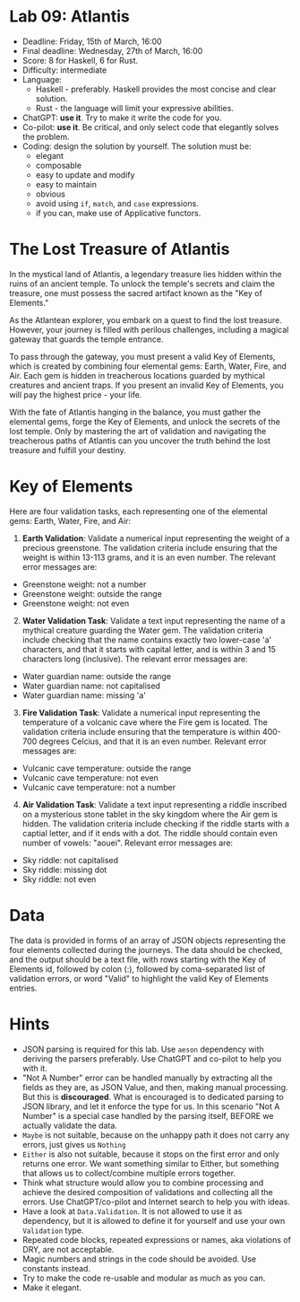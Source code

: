 # Lab 09: Atlantis

* Deadline: Friday, 15th of March, 16:00
* Final deadline: Wednesday, 27th of March, 16:00
* Score: 8 for Haskell, 6 for Rust.
* Difficulty: intermediate
* Language:
  * Haskell - preferably. Haskell provides the most concise and clear solution.
  * Rust - the language will limit your expressive abilities.
* ChatGPT: **use it**. Try to make it write the code for you.
* Co-pilot: **use it**. Be critical, and only select code that elegantly solves the problem.
* Coding: design the solution by yourself. The solution must be:
  * elegant
  * composable
  * easy to update and modify
  * easy to maintain
  * obvious
  * avoid using `if`, `match`, and `case` expressions.
  * if you can, make use of Applicative functors.

# The Lost Treasure of Atlantis

In the mystical land of Atlantis, a legendary treasure lies hidden within the ruins of an ancient temple. To unlock the temple's secrets and claim the treasure, one must possess the sacred artifact known as the "Key of Elements."

As the Atlantean explorer, you embark on a quest to find the lost treasure. However, your journey is filled with perilous challenges, including a magical gateway that guards the temple entrance.

To pass through the gateway, you must present a valid Key of Elements, which is created by combining four elemental gems: Earth, Water, Fire, and Air. Each gem is hidden in treacherous locations guarded by mythical creatures and ancient traps.
If you present an invalid Key of Elements, you will pay the highest price - your life.

With the fate of Atlantis hanging in the balance, you must gather the elemental gems, forge the Key of Elements, and unlock the secrets of the lost temple.
Only by mastering the art of validation and navigating the treacherous paths of Atlantis can you uncover the truth behind the lost treasure and fulfill your destiny.

# Key of Elements

Here are four validation tasks, each representing one of the elemental gems: Earth, Water, Fire, and Air:

1. **Earth Validation**: Validate a numerical input representing the weight of a precious greenstone. The validation criteria include ensuring that the weight is within 13-113 grams, and it is an even number. The relevant error messages are:

* Greenstone weight: not a number
* Greenstone weight: outside the range
* Greenstone weight: not even

2. **Water Validation Task**: Validate a text input representing the name of a mythical creature guarding the Water gem. The validation criteria include checking that the name contains exactly two lower-case 'a' characters, and that it starts with capital letter, and is within 3 and 15 characters long (inclusive). The relevant error messages are:

* Water guardian name: outside the range
* Water guardian name: not capitalised
* Water guardian name: missing 'a'

3. **Fire Validation Task**: Validate a numerical input representing the temperature of a volcanic cave where the Fire gem is located. The validation criteria include ensuring that the temperature is within 400-700 degrees Celcius, and that it is an even number. Relevant error messages are:

* Vulcanic cave temperature: outside the range
* Vulcanic cave temperature: not even
* Vulcanic cave temperature: not a number

4. **Air Validation Task**: Validate a text input representing a riddle inscribed on a mysterious stone tablet in the sky kingdom where the Air gem is hidden. The validation criteria include checking if the riddle starts with a captial letter, and if it ends with a dot. The riddle should contain even number of vowels: "aouei". Relevant error messages are:

* Sky riddle: not capitalised
* Sky riddle: missing dot
* Sky riddle: not even

# Data

The data is provided in forms of an array of JSON objects representing the four elements collected during the journeys. The data should be checked, and the output should be a text file, with rows starting with the Key of Elements id, followed by colon (:), followed by coma-separated list of validation errors, or word "Valid" to highlight the valid Key of Elements entries.

# Hints

* JSON parsing is required for this lab. Use `aeson` dependency with deriving the parsers preferably. Use ChatGPT and co-pilot to help you with it.
* "Not A Number" error can be handled manually by extracting all the fields as they are, as JSON Value, and then, making manual processing. But this is **discouraged**. What is encouraged is to dedicated parsing to JSON library, and let it enforce the type for us.
In this scenario "Not A Number" is a special case handled by the parsing itself, BEFORE we actually validate the data.
* `Maybe` is not suitable, because on the unhappy path it does not carry any errors, just gives us `Nothing`
* `Either` is also not suitable, because it stops on the first error and only returns one error. We want
  something similar to Either, but something that allows us to collect/combine multiple errors together.
* Think what structure would allow you to combine processing and achieve the desired
  composition of validations and collecting all the errors.
  Use ChatGPT/co-pilot and Internet search to help you with ideas.
* Have a look at `Data.Validation`. It is not allowed to use it as dependency, but it is allowed to
  define it for yourself and use your own `Validation` type.
* Repeated code blocks, repeated expressions or names, aka violations of DRY, are not acceptable.
* Magic numbers and strings in the code should be avoided. Use constants instead.
* Try to make the code re-usable and modular as much as you can.
* Make it elegant.
